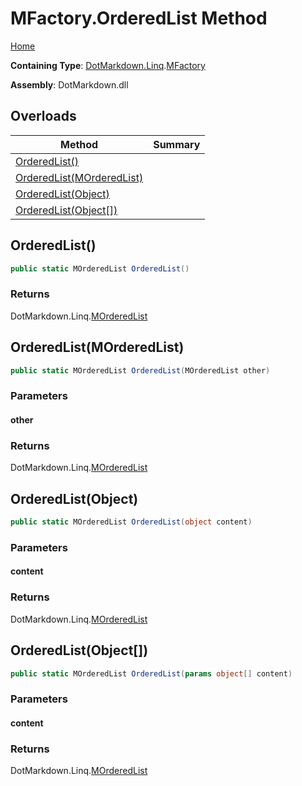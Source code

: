 # MFactory\.OrderedList Method

[Home](../../../../README.md)

**Containing Type**: [DotMarkdown.Linq](../../README.md)\.[MFactory](../README.md)

**Assembly**: DotMarkdown\.dll

## Overloads

| Method | Summary |
| ------ | ------- |
| [OrderedList()](#DotMarkdown_Linq_MFactory_OrderedList) | |
| [OrderedList(MOrderedList)](#DotMarkdown_Linq_MFactory_OrderedList_DotMarkdown_Linq_MOrderedList_) | |
| [OrderedList(Object)](#DotMarkdown_Linq_MFactory_OrderedList_System_Object_) | |
| [OrderedList(Object\[\])](#DotMarkdown_Linq_MFactory_OrderedList_System_Object___) | |

## OrderedList\(\)<a name="DotMarkdown_Linq_MFactory_OrderedList"></a>

```csharp
public static MOrderedList OrderedList()
```

### Returns

DotMarkdown\.Linq\.[MOrderedList](../../MOrderedList/README.md)

## OrderedList\(MOrderedList\)<a name="DotMarkdown_Linq_MFactory_OrderedList_DotMarkdown_Linq_MOrderedList_"></a>

```csharp
public static MOrderedList OrderedList(MOrderedList other)
```

### Parameters

#### other

### Returns

DotMarkdown\.Linq\.[MOrderedList](../../MOrderedList/README.md)

## OrderedList\(Object\)<a name="DotMarkdown_Linq_MFactory_OrderedList_System_Object_"></a>

```csharp
public static MOrderedList OrderedList(object content)
```

### Parameters

#### content

### Returns

DotMarkdown\.Linq\.[MOrderedList](../../MOrderedList/README.md)

## OrderedList\(Object\[\]\)<a name="DotMarkdown_Linq_MFactory_OrderedList_System_Object___"></a>

```csharp
public static MOrderedList OrderedList(params object[] content)
```

### Parameters

#### content

### Returns

DotMarkdown\.Linq\.[MOrderedList](../../MOrderedList/README.md)


